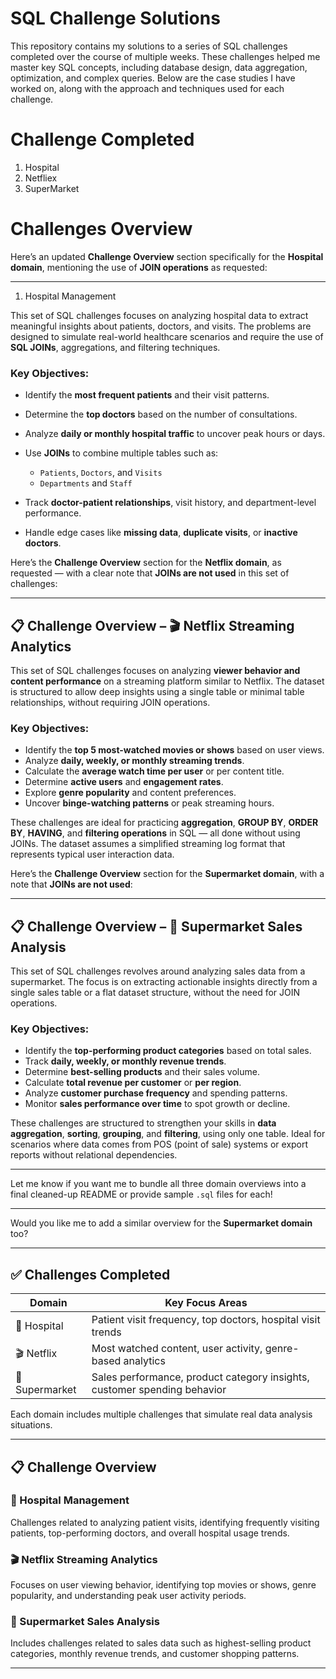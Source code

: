 # SQL Challenge Solutions
This repository contains my solutions to a series of SQL challenges completed over the course of multiple weeks. These challenges helped me master key SQL concepts, including database design, data aggregation, optimization, and complex queries. Below are the case studies I have worked on, along with the approach and techniques used for each challenge.

#  Challenge Completed
  1. Hospital
  2. Netfliex
  3. SuperMarket

# Challenges Overview
Here’s an updated **Challenge Overview** section specifically for the **Hospital domain**, mentioning the use of **JOIN operations** as requested:

---

1. Hospital Management

This set of SQL challenges focuses on analyzing hospital data to extract meaningful insights about patients, doctors, and visits. The problems are designed to simulate real-world healthcare scenarios and require the use of **SQL JOINs**, aggregations, and filtering techniques.

### Key Objectives:

* Identify the **most frequent patients** and their visit patterns.
* Determine the **top doctors** based on the number of consultations.
* Analyze **daily or monthly hospital traffic** to uncover peak hours or days.
* Use **JOINs** to combine multiple tables such as:

  * `Patients`, `Doctors`, and `Visits`
  * `Departments` and `Staff`
* Track **doctor-patient relationships**, visit history, and department-level performance.
* Handle edge cases like **missing data**, **duplicate visits**, or **inactive doctors**.

Here’s the **Challenge Overview** section for the **Netflix domain**, as requested — with a clear note that **JOINs are not used** in this set of challenges:

---

## 📋 Challenge Overview – 🎬 Netflix Streaming Analytics

This set of SQL challenges focuses on analyzing **viewer behavior and content performance** on a streaming platform similar to Netflix. The dataset is structured to allow deep insights using a single table or minimal table relationships, without requiring JOIN operations.

### Key Objectives:

* Identify the **top 5 most-watched movies or shows** based on user views.
* Analyze **daily, weekly, or monthly streaming trends**.
* Calculate the **average watch time per user** or per content title.
* Determine **active users** and **engagement rates**.
* Explore **genre popularity** and content preferences.
* Uncover **binge-watching patterns** or peak streaming hours.

These challenges are ideal for practicing **aggregation**, **GROUP BY**, **ORDER BY**, **HAVING**, and **filtering operations** in SQL — all done without using JOINs. The dataset assumes a simplified streaming log format that represents typical user interaction data.

Here’s the **Challenge Overview** section for the **Supermarket domain**, with a note that **JOINs are not used**:

---

## 📋 Challenge Overview – 🛒 Supermarket Sales Analysis

This set of SQL challenges revolves around analyzing sales data from a supermarket. The focus is on extracting actionable insights directly from a single sales table or a flat dataset structure, without the need for JOIN operations.

### Key Objectives:

* Identify the **top-performing product categories** based on total sales.
* Track **daily, weekly, or monthly revenue trends**.
* Determine **best-selling products** and their sales volume.
* Calculate **total revenue per customer** or **per region**.
* Analyze **customer purchase frequency** and spending patterns.
* Monitor **sales performance over time** to spot growth or decline.

These challenges are structured to strengthen your skills in **data aggregation**, **sorting**, **grouping**, and **filtering**, using only one table. Ideal for scenarios where data comes from POS (point of sale) systems or export reports without relational dependencies.

---

Let me know if you want me to bundle all three domain overviews into a final cleaned-up README or provide sample `.sql` files for each!


---

Would you like me to add a similar overview for the **Supermarket domain** too?



---

## ✅ Challenges Completed

| Domain         | Key Focus Areas                                        |
|----------------|--------------------------------------------------------|
| 🏥 Hospital     | Patient visit frequency, top doctors, hospital visit trends |
| 🎬 Netflix      | Most watched content, user activity, genre-based analytics |
| 🛒 Supermarket  | Sales performance, product category insights, customer spending behavior |

Each domain includes multiple challenges that simulate real data analysis situations.

---

## 📋 Challenge Overview

### 🏥 Hospital Management
Challenges related to analyzing patient visits, identifying frequently visiting patients, top-performing doctors, and overall hospital usage trends.

### 🎬 Netflix Streaming Analytics
Focuses on user viewing behavior, identifying top movies or shows, genre popularity, and understanding peak user activity periods.

### 🛒 Supermarket Sales Analysis
Includes challenges related to sales data such as highest-selling product categories, monthly revenue trends, and customer shopping patterns.

---

